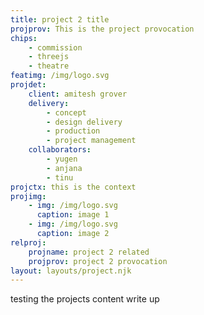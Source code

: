 ```yaml
---
title: project 2 title
projprov: This is the project provocation
chips: 
    - commission
    - threejs
    - theatre
featimg: /img/logo.svg
projdet:
    client: amitesh grover
    delivery:
        - concept
        - design delivery
        - production
        - project management
    collaborators:
        - yugen
        - anjana
        - tinu
projctx: this is the context
projimg:
    - img: /img/logo.svg
      caption: image 1
    - img: /img/logo.svg
      caption: image 2
relproj:
    projname: project 2 related
    projprov: project 2 provocation
layout: layouts/project.njk
---
```


testing the projects content write up